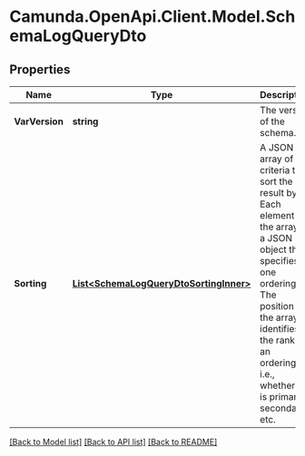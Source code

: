 # Camunda.OpenApi.Client.Model.SchemaLogQueryDto

## Properties

Name | Type | Description | Notes
------------ | ------------- | ------------- | -------------
**VarVersion** | **string** | The version of the schema. | [optional] 
**Sorting** | [**List&lt;SchemaLogQueryDtoSortingInner&gt;**](SchemaLogQueryDtoSortingInner.md) | A JSON array of criteria to sort the result by. Each element of the array is                       a JSON object that specifies one ordering. The position in the array                       identifies the rank of an ordering, i.e., whether it is primary, secondary,                       etc.  | [optional] 

[[Back to Model list]](../README.md#documentation-for-models) [[Back to API list]](../README.md#documentation-for-api-endpoints) [[Back to README]](../README.md)

